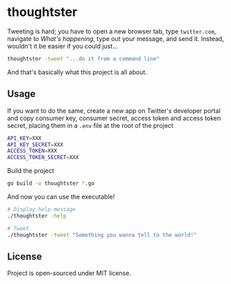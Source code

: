 # thoughtster

Tweeting is hard; you have to open a new browser tab, type `twitter.com`, navigate to _What's happening_, type out your message, and send it. Instead, wouldn't it be easier if you could just...

```bash
thoughtster -tweet "...do it from a command line"
```

And that's basically what this project is all about.

## Usage

If you want to do the same, create a new app on Twitter's developer portal and copy consumer key, consumer secret, access token and access token secret, placing them in a `.env` file at the root of the project

```bash
API_KEY=XXX
API_KEY_SECRET=XXX
ACCESS_TOKEN=XXX
ACCESS_TOKEN_SECRET=XXX
```

Build the project

```bash
go build -o thoughtster *.go
```

And now you can use the executable!

```bash
# Display help message
./thoughtster -help

# Tweet
./thoughtster -tweet "Something you wanna tell to the world!"
```

## License

Project is open-sourced under MIT license.
